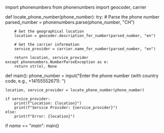 import phonenumbers
from phonenumbers import geocoder, carrier

def locate_phone_number(phone_number):
    try:
        # Parse the phone number
        parsed_number = phonenumbers.parse(phone_number, "CH")
        
        # Get the geographical location
        location = geocoder.description_for_number(parsed_number, "en")
        
        # Get the carrier information
        service_provider = carrier.name_for_number(parsed_number, "en")
        
        return location, service_provider
    except phonenumbers.NumberParseException as e:
        return str(e), None

def main():
    phone_number = input("Enter the phone number (with country code, e.g., +14155552671): ")
    
    location, service_provider = locate_phone_number(phone_number)
    
    if service_provider:
        print(f"Location: {location}")
        print(f"Service Provider: {service_provider}")
    else:
        print(f"Error: {location}")

if _name_ == "_main_":
    main()
